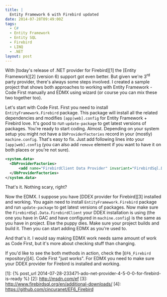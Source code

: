 ```yaml
---
title: |
  Entity Framework 6 with Firebird updated
date: 2014-07-28T09:49:00Z
tags:
  - C#
  - Entity Framework
  - Entity SQL
  - Firebird
  - LINQ
  - .NET
layout: post
---
```

With [today's release of .NET provider for Firebird][1] the [Entity Framework][2] (version 6) support got even better. But given we're 3<sup>rd</sup> party provider, there's always some steps involved. I created a sample project that shows both approaches to working with Entity Framework - Code First manually and EDMX using wizard (or course you can mix these two together too).

<!-- excerpt -->

Let's start with Code First. First you need to install `EntityFramework.Firebird` package. This package will install all the related dependencies and modifies `[app|web].config` for Entity Framework + Firebird love. It's good to run `update-package` to get latest versions of packages. You're ready to start coding. Almost. Depending on your system setup you might not have a `DbProviderFactories` record in your (mostly) `machine.config`. That's easy to fix. Just add following lines into your `[app|web].config` (you can also add `remove` element if you want to have it on both places or you're not sure). 

```xml
<system.data>
  <DbProviderFactories>
      <add name="FirebirdClient Data Provider" invariant="FirebirdSql.Data.FirebirdClient" description=".NET Framework Data Provider for Firebird" type="FirebirdSql.Data.FirebirdClient.FirebirdClientFactory, FirebirdSql.Data.FirebirdClient"/>
  </DbProviderFactories>
</system.data> 
```

That's it. Nothing scary, right?

Now the EDMX. I suppose you have [DDEX provider for Firebird][3] installed and working. You again need to install `EntityFramework.Firebird` package and run `update-package` to get latest versions of packages. Now make sure the `FirebirdSql.Data.FirebirdClient` your DDEX installation is using (the one you have in GAC and have configured in `machine.config`) is the same as you have in project. Else the puppy dies. Make sure your project builds and build it. Then you can start adding EDMX as you're used to. 

And that's it. I would say making EDMX work needs same amount of work as Code First, but it's more about checking stuff than changing.

If you'd like to see the both methods in action, check the [`EF6_Firebird` repository][4]. Code First "just works". For EDMX you need to make sure your DDEX provider for Firebird is installed and working.

[1]: {% post_url 2014-07-28-233471-ado-net-provider-4-5-0-0-for-firebird-is-ready %}
[2]: http://msdn.com/ef
[3]: http://www.firebirdsql.org/en/additional-downloads/
[4]: https://github.com/cincuranet/EF6_Firebird